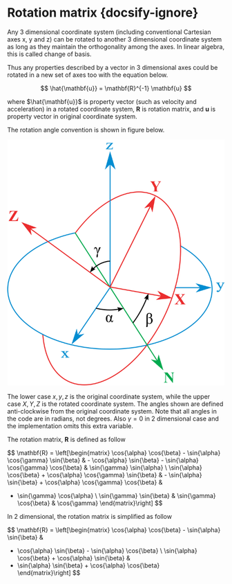 # Rotation matrix {docsify-ignore}

Any 3 dimensional coordinate system (including conventional Cartesian axes x, y and z) can be rotated to another 3 dimensional coordinate system as long as they maintain the orthogonality among the axes. In linear algebra, this is called change of basis. 

Thus any properties described by a vector in 3 dimensional axes could be rotated in a new set of axes too with the equation below.

$$ \hat{\mathbf{u}} = \mathbf{R}^{-1} \mathbf{u} $$

where $\hat{\mathbf{u}}$ is property vector (such as velocity and acceleration) in a rotated coordinate system, $\mathbf{R}$ is rotation matrix, and $\mathbf{u}$ is property vector in original coordinate system.

The rotation angle convention is shown in figure below. 

![alt text](Eulerangles.png "Euler Angles convention in the code")

The lower case $x, y, z$ is the original coordinate system, while the upper case $X, Y, Z$ is the rotated coordinate system. The angles shown are defined anti-clockwise from the original coordinate system. Note that all angles in the code are in radians, not degrees. Also $\gamma = 0$ in 2 dimensional case and the implementation omits this extra variable. 

The rotation matrix, $\mathbf{R}$ is defined as follow

$$
\mathbf{R} = \left[\begin{matrix} \cos{\alpha} \cos{\beta} - \sin{\alpha} \cos{\gamma} \sin{\beta} & - \cos{\alpha} \sin{\beta} - \sin{\alpha} \cos{\gamma} \cos{\beta} & \sin{\gamma} \sin{\alpha} \\ \sin{\alpha} \cos{\beta} + \cos{\alpha} \cos{\gamma} \sin{\beta} &  - \sin{\alpha} \sin{\beta} + \cos{\alpha} \cos{\gamma} \cos{\beta} &
- \sin{\gamma} \cos{\alpha} \\ \sin{\gamma} \sin{\beta} & \sin{\gamma} \cos{\beta} & \cos{\gamma} \end{matrix}\right]
$$

In 2 dimensional, the rotation matrix is simplified as follow

$$
\mathbf{R} = \left[\begin{matrix} 
\cos{\alpha} \cos{\beta} - \sin{\alpha} \sin{\beta} & 
- \cos{\alpha} \sin{\beta} - \sin{\alpha} \cos{\beta} \\
\sin{\alpha} \cos{\beta} + \cos{\alpha} \sin{\beta} & 
- \sin{\alpha} \sin{\beta} + \cos{\alpha} \cos{\beta} \
\end{matrix}\right]
$$



